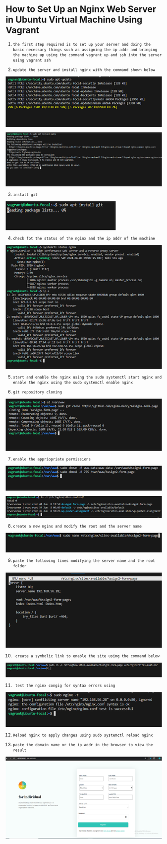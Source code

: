 
# How to Set Up an Nginx Web Server in Ubuntu Virtual Machine Using Vagrant

1. `the first step required is to set up your server and doing the basic necessary things such as assigning the ip addr and bringing the machine up using the command vagrant up and ssh into the server using vagrant ssh `

2. ` update the server and install nginx with the command shown below `

![mkdir](/update%20packages.PNG)

![mkdir](/install%20nginx.PNG)

3. `install git  `

![mkdir](/install%20git.PNG)

4. ` check fot the status of the nginx and the ip addr of the machine `

![mkdir](/ip%20a.PNG)

5. ` start and enable the nginx using the sudo systemctl start nginx and enable the nginx using the sudo systemctl enable nginx `

6. ` git repository cloning `

![mkdir](/var%20clone.PNG)

7. `enable the appriopriate permissions `

![mkdir](/ownership.PNG)

![mkdir](/verify%20site.PNG)


8. `create a new nginx and modify the root and the server name`

![mkdir](/nano1.PNG)

9. ` paste the following lines modifying the server name and the root folder `

![mkdir](/nano2.PNG)

10. ` create a symbolic link to enable the site using the command below`

![mkdir](/symbolic%20link.PNG)

11. ` test the nginx congig for syntax errors using`

![mkdir](/test%20symbolic.PNG)

12. `Reload nginx to apply changes using sudo systemctl reload nginx`

13. `paste the domain name or the ip addr in the browser to view the result `

![mkdir](/hosted%20page.PNG)








